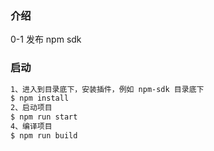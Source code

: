 ### 介绍

0-1 发布 npm sdk

### 启动

``` bash
1、进入到目录底下，安装插件，例如 npm-sdk 目录底下
$ npm install
2、启动项目
$ npm run start
4、编译项目
$ npm run build
```

